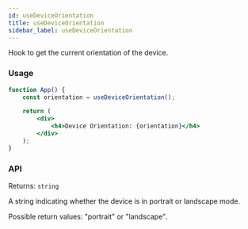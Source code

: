 ```yaml
---
id: useDeviceOrientation
title: useDeviceOrientation
sidebar_label: useDeviceOrientation
---
```


Hook to get the current orientation of the device.

### Usage

```jsx
function App() {
	const orientation = useDeviceOrientation();

	return (
		<div>
			<h4>Device Orientation: {orientation}</h4>
		</div>
	);
}
```

### API

Returns: `string`

A string indicating whether the device is in portrait or landscape mode.

Possible return values: "portrait" or "landscape".
